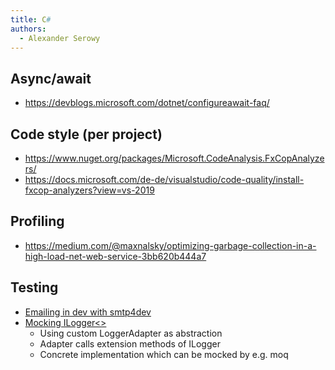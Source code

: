 ```yaml
---
title: C#
authors:
  - Alexander Serowy
---
```


## Async/await

- <https://devblogs.microsoft.com/dotnet/configureawait-faq/>

## Code style (per project)

- <https://www.nuget.org/packages/Microsoft.CodeAnalysis.FxCopAnalyzers/>
- <https://docs.microsoft.com/de-de/visualstudio/code-quality/install-fxcop-analyzers?view=vs-2019>

## Profiling

- <https://medium.com/@maxnalsky/optimizing-garbage-collection-in-a-high-load-net-web-service-3bb620b444a7>

## Testing

- [Emailing in dev with smtp4dev](https://github.com/rnwood/smtp4dev)
- [Mocking ILogger<>](https://chrissainty.com/unit-testing-ilogger-in-aspnet-core/)
  - Using custom LoggerAdapter as abstraction
  - Adapter calls extension methods of ILogger
  - Concrete implementation which can be mocked by e.g. moq
